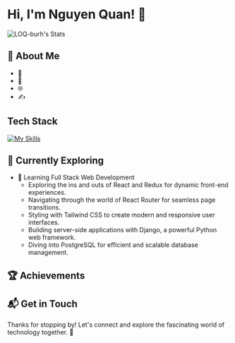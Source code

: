 # Hi, I'm Nguyen Quan! 👋



![LOQ-burh's Stats](https://github-readme-stats.vercel.app/api?username=LOQ-burh&theme=vue-dark&show_icons=true&hide_border=true&count_private=true)

## 🚀 About Me

- 🔭 
- 📝 
- 🌐 
- ✍️ 

## Tech Stack
[![My Skills](https://skillicons.dev/icons?i=js,html,css,sass,tailwind,mysql,mongodb,angular,react,graphql,nodejs,dotnet,cpp)](https://skillicons.dev)

## 🌱 Currently Exploring

- 🚀 Learning Full Stack Web Development
  - Exploring the ins and outs of React and Redux for dynamic front-end experiences.
  - Navigating through the world of React Router for seamless page transitions.
  - Styling with Tailwind CSS to create modern and responsive user interfaces.
  - Building server-side applications with Django, a powerful Python web framework.
  - Diving into PostgreSQL for efficient and scalable database management.

## 🏆 Achievements

## 📬 Get in Touch

Thanks for stopping by! Let's connect and explore the fascinating world of technology together. 🚀

<!---
LOQ-burh/LOQ-burh is a ✨ special ✨ repository because its `README.md` (this file) appears on your GitHub profile.
You can click the Preview link to take a look at your changes.
--->
